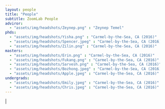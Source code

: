 ```yaml
---
layout: people
title: "People"
subtitle: ZoomLab People 
adviror: 
  - "assets/img/headshots/Zeynep.png" : "Zeynep Temel"
phds:
  - "assets/img/headshots/Yisha.png" : "Carmel-by-the-Sea, CA (2016)"
  - "assets/img/headshots/Spencer.jpeg" : "Carmel-by-the-Sea, CA (2016)"
  - "assets/img/headshots/Zilin.png" : "Carmel-by-the-Sea, CA (2016)"
masters:
  - "assets/img/headshots/Erin.png" : "Carmel-by-the-Sea, CA (2016)"
  - "assets/img/headshots/Fukang.png" : "Carmel-by-the-Sea, CA (2016)"
  - "assets/img/headshots/Sarvesh.png" : "Carmel-by-the-Sea, CA (2016)"
  - "assets/img/headshots/Bozhong.jpeg" : "Carmel-by-the-Sea, CA (2016)"
  - "assets/img/headshots/Apple.jpeg" : "Carmel-by-the-Sea, CA (2016)"
undergrads:
  - "assets/img/headshots/Emily.jpeg" : "Carmel-by-the-Sea, CA (2016)"
  - "assets/img/headshots/Chris.jpeg" : "Carmel-by-the-Sea, CA (2016)"
---
```


|